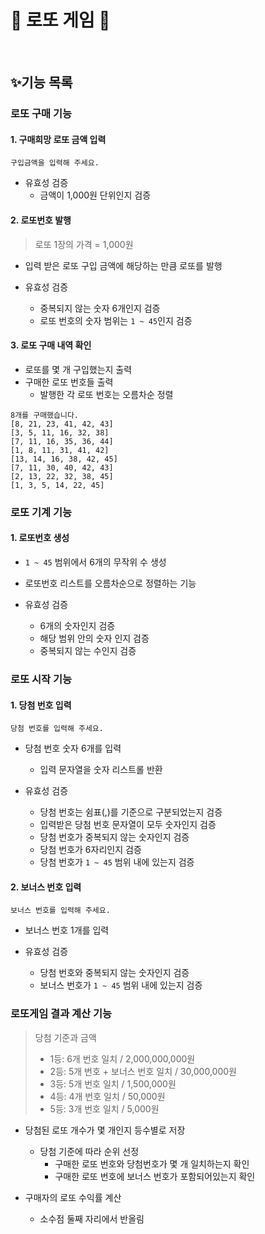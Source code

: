 # 💸 로또 게임 💸

<br>

## ✨기능 목록

### 로또 구매 기능

#### 1. 구매희망 로또 금액 입력 

```
구입금액을 입력해 주세요.
```

  - 유효성 검증
    - 금액이 1,000원 단위인지 검증

#### 2. 로또번호 발행

>로또 1장의 가격 = 1,000원
- 입력 받은 로또 구입 금액에 해당하는 만큼 로또를 발행

- 유효성 검증

    - 중복되지 않는 숫자 6개인지 검증
    - 로또 번호의 숫자 범위는 `1 ~ 45`인지 검증

#### 3. 로또 구매 내역 확인

- 로또를 몇 개 구입했는지 출력
- 구매한 로또 번호들 출력
  - 발행한 각 로또 번호는 오름차순 정렬

```
8개를 구매했습니다.
[8, 21, 23, 41, 42, 43] 
[3, 5, 11, 16, 32, 38] 
[7, 11, 16, 35, 36, 44] 
[1, 8, 11, 31, 41, 42] 
[13, 14, 16, 38, 42, 45] 
[7, 11, 30, 40, 42, 43] 
[2, 13, 22, 32, 38, 45] 
[1, 3, 5, 14, 22, 45]
```

### 로또 기계 기능

#### 1. 로또번호 생성

- `1 ~ 45` 범위에서 6개의 무작위 수 생성
- 로또번호 리스트를 오름차순으로 정렬하는 기능

- 유효성 검증
  - 6개의 숫자인지 검증
  - 해당 범위 안의 숫자 인지 검증
  - 중복되지 않는 수인지 검증


### 로또 시작 기능

#### 1. 당첨 번호 입력

```
당첨 번호를 입력해 주세요.
```

- 당첨 번호 숫자 6개를 입력
  - 입력 문자열을 숫자 리스트롤 반환

- 유효성 검증
  - 당첨 번호는 쉼표(,)를 기준으로 구분되었는지 검증
  - 입력받은 당첨 번호 문자열이 모두 숫자인지 검증
  - 당첨 번호가 중복되지 않는 숫자인지 검증
  - 당첨 번호가 6자리인지 검증
  - 당첨 번호가 `1 ~ 45` 범위 내에 있는지 검증

#### 2. 보너스 번호 입력

```
보너스 번호를 입력해 주세요.
```
- 보너스 번호 1개를 입력

- 유효성 검증
  - 당첨 번호와 중복되지 않는 숫자인지 검증
  - 보너스 번호가 `1 ~ 45` 범위 내에 있는지 검증


### 로또게임 결과 계산 기능

> 당첨 기준과 금액
> - 1등: 6개 번호 일치 / 2,000,000,000원 
> - 2등: 5개 번호 + 보너스 번호 일치 / 30,000,000원 
> - 3등: 5개 번호 일치 / 1,500,000원
> - 4등: 4개 번호 일치 / 50,000원
> - 5등: 3개 번호 일치 / 5,000원

- 당첨된 로또 개수가 몇 개인지 등수별로 저장
  - 당첨 기준에 따라 순위 선정
    - 구매한 로또 번호와 당첨번호가 몇 개 일치하는지 확인
    - 구매한 로또 번호에 보너스 번호가 포함되어있는지 확인

- 구매자의 로또 수익률 계산
  - 소수점 둘째 자리에서 반올림

